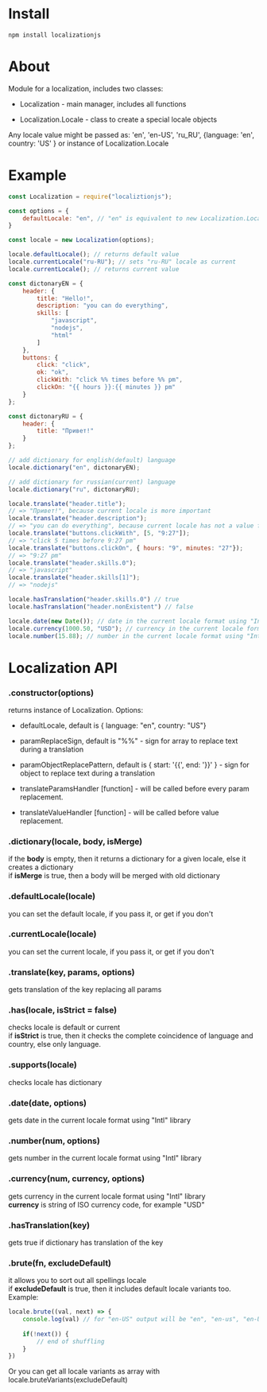 # Install 
`npm install localizationjs`

# About
Module for a localization, includes two classes:

* Localization - main manager, includes all functions

* Localization.Locale - class to create a special locale objects

Any locale value might be passed as: 'en', 'en-US', 'ru_RU', {language: 'en', country: 'US' } or instance of Localization.Locale

# Example

```js
const Localization = require("localiztionjs");

const options = {
    defaultLocale: "en", // "en" is equivalent to new Localization.Locale("en")
}

const locale = new Localization(options);

locale.defaultLocale(); // returns default value 
locale.currentLocale("ru-RU"); // sets "ru-RU" locale as current
locale.currentLocale(); // returns current value 

const dictonaryEN = {
    header: {
        title: "Hello!",
        description: "you can do everything",
        skills: [
            "javascript",
            "nodejs",
            "html"
        ]
    },
    buttons: {
        click: "click",
        ok: "ok",
        clickWith: "click %% times before %% pm",
        clickOn: "{{ hours }}:{{ minutes }} pm"
    }
};

const dictonaryRU = {
    header: {
        title: "Привет!"
    }
};

// add dictionary for english(default) language
locale.dictionary("en", dictonaryEN);

// add dictionary for russian(current) language
locale.dictionary("ru", dictonaryRU);

locale.translate("header.title"); 
// => "Привет!", because current locale is more important
locale.translate("header.description"); 
// => "you can do everything", because current locale has not a value for that key
locale.translate("buttons.clickWith", [5, "9:27"]); 
// => "click 5 times before 9:27 pm"
locale.translate("buttons.clickOn", { hours: "9", minutes: "27"}); 
// => "9:27 pm"
locale.translate("header.skills.0"); 
// => "javascript"
locale.translate("header.skills[1]"); 
// => "nodejs"

locale.hasTranslation("header.skills.0") // true
locale.hasTranslation("header.nonExistent") // false

locale.date(new Date()); // date in the current locale format using "Intl" library
locale.currency(1000.50, "USD"); // currency in the current locale format using "Intl" library
locale.number(15.88); // number in the current locale format using "Intl" library
```

# Localization API
### .constructor(options)
returns instance of Localization. Options:

* defaultLocale, default is { language: "en", country: "US"}

* paramReplaceSign, default is "%%" - sign for array to replace text during a translation

* paramObjectReplacePattern, default is { start: '{{', end: '}}' } - sign for object to replace text during a translation

* translateParamsHandler [function] - will be called before every param replacement.

* translateValueHandler [function] - will be called before value replacement.

### .dictionary(locale, body, isMerge)
if the __body__ is empty, then it returns a dictionary for a given locale, else it creates a dictionary  
if __isMerge__ is true, then a body will be merged with old dictionary

### .defaultLocale(locale)
you can set the default locale, if you pass it, or get if you don't

### .currentLocale(locale)
you can set the current locale, if you pass it, or get if you don't

### .translate(key, params, options) 
gets translation of the key replacing all params

### .has(locale, isStrict = false) 
checks locale is default or current  
if __isStrict__ is true, then it checks the complete coincidence of language and country, else only language.

### .supports(locale) 
checks locale has dictionary

### .date(date, options) 
gets date in the current locale format using "Intl" library

### .number(num, options) 
gets number in the current locale format using "Intl" library

### .currency(num, currency, options) 
gets currency in the current locale format using "Intl" library  
__currency__ is string of ISO currency code, for example "USD"

### .hasTranslation(key) 
gets true if dictionary has translation of the key 

### .brute(fn, excludeDefault)
it allows you to sort out all spellings locale   
if __excludeDefault__ is true, then it includes default locale variants too. Example:

```js
locale.brute((val, next) => {
    console.log(val) // for "en-US" output will be "en", "en-us", "en-US", "en_US" e.t.c
        
    if(!next()) {
        // end of shuffling 
    }
})

```
Or you can get all locale variants as array with locale.bruteVariants(excludeDefault)





